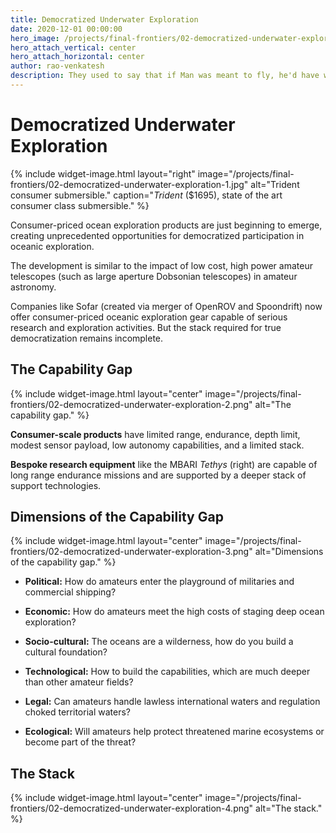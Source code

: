 ```yaml
---
title: Democratized Underwater Exploration
date: 2020-12-01 00:00:00
hero_image: /projects/final-frontiers/02-democratized-underwater-exploration-1.jpg
hero_attach_vertical: center
hero_attach_horizontal: center
author: rao-venkatesh
description: They used to say that if Man was meant to fly, he'd have wings. But he did fly. He discovered he had to.
---
```

# Democratized Underwater Exploration

{%
  include widget-image.html
  layout="right"
  image="/projects/final-frontiers/02-democratized-underwater-exploration-1.jpg"
  alt="Trident consumer submersible."
  caption="_Trident_ ($1695), state of the art consumer class submersible."
%}

Consumer-priced ocean exploration products are just beginning to emerge, creating unprecedented opportunities for democratized participation in oceanic exploration.

The development is similar to the impact of low cost, high power amateur telescopes (such as large aperture Dobsonian telescopes) in amateur astronomy.

Companies like Sofar (created via merger of OpenROV and Spoondrift) now offer consumer-priced oceanic exploration gear capable of serious research and exploration activities. But the stack required for true democratization remains incomplete.

## The Capability Gap

{%
  include widget-image.html
  layout="center"
  image="/projects/final-frontiers/02-democratized-underwater-exploration-2.png"
  alt="The capability gap."
%}

**Consumer-scale products** have limited range, endurance, depth limit, modest sensor payload, low autonomy capabilities, and a limited stack.

**Bespoke research equipment** like the MBARI _Tethys_ (right) are capable of long range endurance missions and are supported by a deeper stack of support technologies.

## Dimensions of the Capability Gap

{%
  include widget-image.html
  layout="center"
  image="/projects/final-frontiers/02-democratized-underwater-exploration-3.png"
  alt="Dimensions of the capability gap."
%}

- **Political:** How do amateurs enter the playground of militaries and commercial shipping?

- **Economic:** How do amateurs meet the high costs of staging deep ocean exploration?

- **Socio-cultural:** The oceans are a wilderness, how do you build a cultural foundation?

- **Technological:** How to build the capabilities, which are much deeper than other amateur fields?

- **Legal:** Can amateurs handle lawless international waters and regulation choked territorial waters?

- **Ecological:** Will amateurs help protect threatened marine ecosystems or become part of the threat?

## The Stack

{%
  include widget-image.html
  layout="center"
  image="/projects/final-frontiers/02-democratized-underwater-exploration-4.png"
  alt="The stack."
%}

